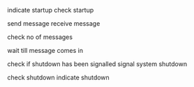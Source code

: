 indicate startup
check startup

send message
receive message

check no of messages

wait till message comes in

check if shutdown has been signalled
signal system shutdown

check shutdown
indicate shutdown
